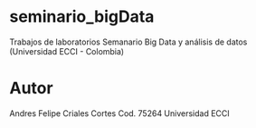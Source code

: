 # seminario_bigData
Trabajos de laboratorios Semanario Big Data y análisis de datos (Universidad ECCI - Colombia)

# Autor
Andres Felipe Criales Cortes
Cod. 75264
Universidad ECCI
